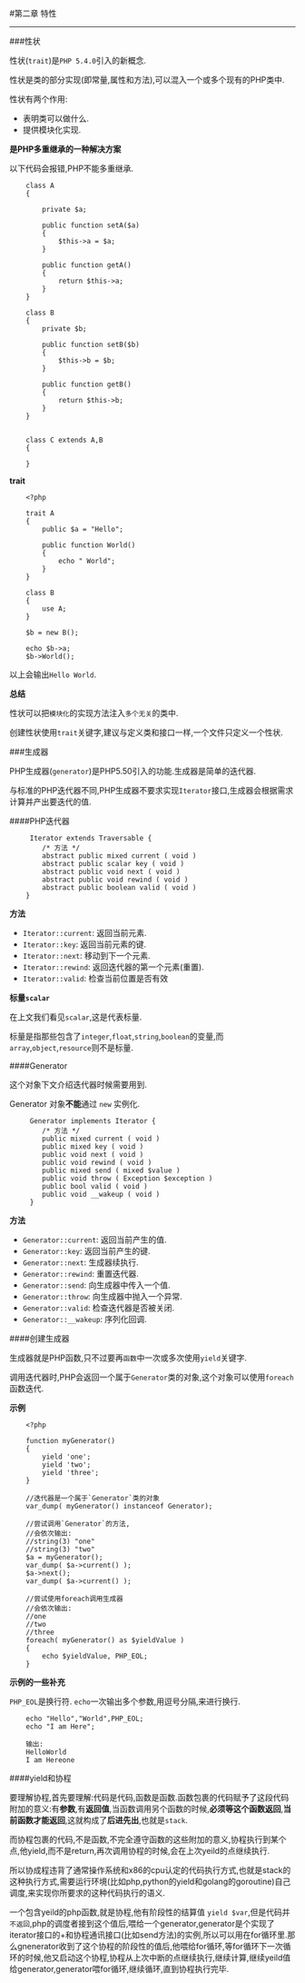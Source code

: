 #第二章 特性

---

###性状

性状(`trait`)是`PHP 5.4.0`引入的新概念.

性状是类的部分实现(即常量,属性和方法),可以混入一个或多个现有的PHP类中.

性状有两个作用:

* 表明类可以做什么.
* 提供模块化实现.

**是PHP多重继承的一种解决方案**

以下代码会报错,PHP不能多重继承.

		class A
		{
		
		    private $a;
		
		    public function setA($a)
		    {
		        $this->a = $a;
		    }
		
		    public function getA()
		    {
		        return $this->a;
		    }
		}
		
		class B
		{
		    private $b;
		
		    public function setB($b)
		    {
		        $this->b = $b;
		    }
		
		    public function getB()
		    {
		        return $this->b;
		    }
		}
		
		
		class C extends A,B
		{
		
		}

**trait**

		<?php

		trait A
		{
		    public $a = "Hello";
		
		    public function World()
		    {
		        echo " World";
		    }
		}
		
		class B
		{
		    use A;
		}
		
		$b = new B();
		
		echo $b->a;
		$b->World();
		
以上会输出`Hello World`.

**总结**

性状可以把`模块化`的实现方法注入`多个无关`的类中.

创建性状使用`trait`关键字,建议与定义类和接口一样,一个文件只定义一个性状.

###生成器

PHP生成器(`generator`)是PHP5.50引入的功能.生成器是简单的迭代器.

与标准的PHP迭代器不同,PHP生成器不要求实现`Iterator`接口,生成器会根据需求计算并产出要迭代的值.

####PHP迭代器

		 Iterator extends Traversable {
			/* 方法 */
			abstract public mixed current ( void )
			abstract public scalar key ( void )
			abstract public void next ( void )
			abstract public void rewind ( void )
			abstract public boolean valid ( void )
		}
		
**方法**

* `Iterator::current`: 返回当前元素.
* `Iterator::key`: 返回当前元素的键.
* `Iterator::next`: 移动到下一个元素.
* `Iterator::rewind`: 返回迭代器的第一个元素(重置).
* `Iterator::valid`: 检查当前位置是否有效

**标量`scalar`**

在上文我们看见`scalar`,这是代表标量.

标量是指那些包含了`integer`,`float`,`string`,`boolean`的变量,而`array`,`object`,`resource`则不是标量.

####Generator

这个对象下文介绍迭代器时候需要用到.

Generator 对象**不能**通过 `new` 实例化.

		 Generator implements Iterator {
			/* 方法 */
			public mixed current ( void )
			public mixed key ( void )
			public void next ( void )
			public void rewind ( void )
			public mixed send ( mixed $value )
			public void throw ( Exception $exception )
			public bool valid ( void )
			public void __wakeup ( void )
		 }
		 
**方法**

* `Generator::current`: 返回当前产生的值.
* `Generator::key`: 返回当前产生的键.
* `Generator::next`: 生成器续执行.
* `Generator::rewind`: 重置迭代器.
* `Generator::send`: 向生成器中传入一个值.
* `Generator::throw`: 向生成器中抛入一个异常.
* `Generator::valid`: 检查迭代器是否被关闭.
* `Generator::__wakeup`: 序列化回调.

####创建生成器

生成器就是PHP函数,只不过要再`函数`中一次或多次使用`yield`关键字.

调用迭代器时,PHP会返回一个属于`Generator`类的对象,这个对象可以使用`foreach`函数迭代.

**示例**

		<?php

		function myGenerator()
		{
		    yield 'one';
		    yield 'two';
		    yield 'three';
		}
		
		//迭代器是一个属于`Generator`类的对象
		var_dump( myGenerator() instanceof Generator);
		
		//尝试调用`Generator`的方法,
		//会依次输出:
		//string(3) "one"
		//string(3) "two"
		$a = myGenerator();
		var_dump( $a->current() );
		$a->next();
		var_dump( $a->current() );
		
		//尝试使用foreach调用生成器
		//会依次输出:
		//one
		//two
		//three
		foreach( myGenerator() as $yieldValue )
		{
		    echo $yieldValue, PHP_EOL;
		}
		
**示例的一些补充**

`PHP_EOL`是换行符. `echo`一次输出多个参数,用逗号分隔,来进行换行.

		echo "Hello","World",PHP_EOL;
		echo "I am Here";
		
		输出:
		HelloWorld
		I am Hereone
		
####yield和协程

要理解协程,首先要理解:代码是代码,函数是函数.函数包裹的代码赋予了这段代码附加的意义:有**参数**,有**返回值**,当函数调用另个函数的时候,**必须等这个函数返回**,**当前函数才能返回**,这就构成了**后进先出**,也就是`stack`.

而协程包裹的代码,不是函数,不完全遵守函数的这些附加的意义,协程执行到某个点,他yield,而不是return,再次调用协程的时候,会在上次yeild的点继续执行.

所以协成程违背了通常操作系统和x86的cpu认定的代码执行方式,也就是stack的这种执行方式,需要运行环境(比如php,python的yield和golang的goroutine)自己调度,来实现你所要求的这种代码执行的语义.

一个包含yeild的php函数,就是协程,他有阶段性的结算值 `yield $var`,但是代码并`不返回`,php的调度者接到这个值后,喂给一个generator,generator是个实现了iterator接口的+和协程通讯接口(比如send方法)的实例,所以可以用在for循环里.那么gnenerator收到了这个协程的阶段性的值后,他喂给for循环,等for循环下一次循环的时候,他又启动这个协程,协程从上次中断的点继续执行,继续计算,继续yeild值给generator,generator喂for循环,继续循环,直到协程执行完毕.


